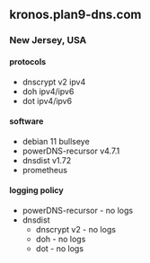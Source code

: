 ## kronos.plan9-dns.com
### New Jersey, USA

#### protocols
- dnscrypt v2 ipv4
- doh ipv4/ipv6
- dot ipv4/ipv6

#### software
- debian 11 bullseye
- powerDNS-recursor v4.7.1
- dnsdist v1.72
- prometheus 

#### logging policy
- powerDNS-recursor - no logs
- dnsdist
  - dnscrypt v2 - no logs
  - doh - no logs
  - dot - no logs 
